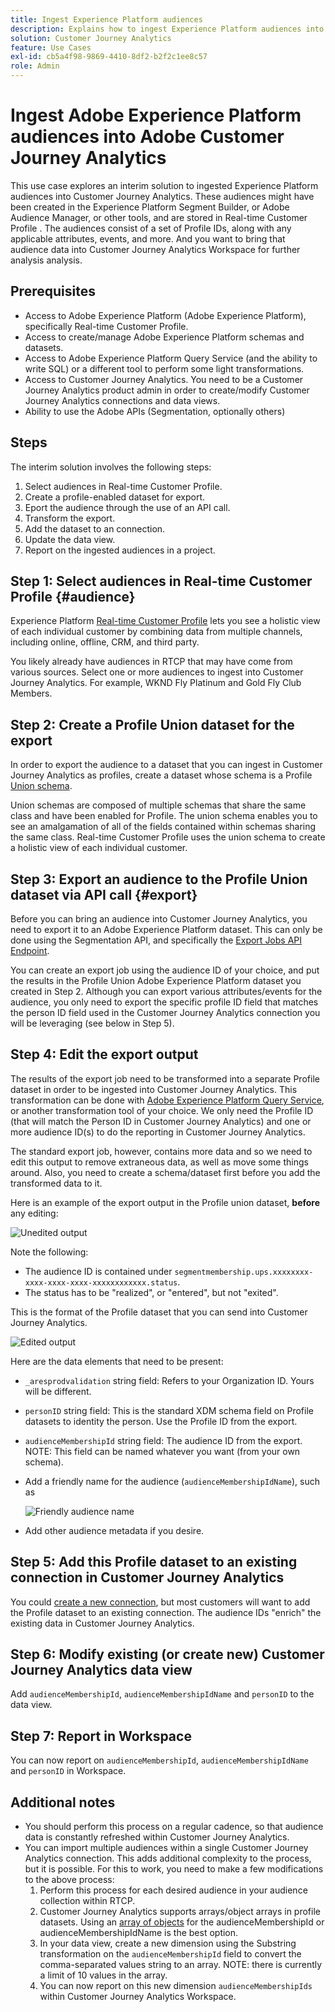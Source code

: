 ```yaml
---
title: Ingest Experience Platform audiences
description: Explains how to ingest Experience Platform audiences into Customer Journey Analytics for further analysis.
solution: Customer Journey Analytics
feature: Use Cases
exl-id: cb5a4f98-9869-4410-8df2-b2f2c1ee8c57
role: Admin
---
```

# Ingest Adobe Experience Platform audiences into Adobe Customer Journey Analytics

This use case explores an interim solution to ingested Experience Platform audiences into Customer Journey Analytics. These audiences might have been created in the Experience Platform Segment Builder, or Adobe Audience Manager, or other tools, and are stored in Real-time Customer Profile . The audiences consist of a set of Profile IDs, along with any applicable attributes, events, and more. And you want to bring that audience data into Customer Journey Analytics Workspace for further analysis analysis.

## Prerequisites

* Access to Adobe Experience Platform (Adobe Experience Platform), specifically Real-time Customer Profile.
* Access to create/manage Adobe Experience Platform schemas and datasets.
* Access to Adobe Experience Platform Query Service (and the ability to write SQL) or a different tool to perform some light transformations.
* Access to Customer Journey Analytics. You need to be a Customer Journey Analytics product admin in order to create/modify Customer Journey Analytics connections and data views.
* Ability to use the Adobe APIs (Segmentation, optionally others)

## Steps

The interim solution involves the following steps:

1. Select audiences in Real-time Customer Profile. 
1. Create a profile-enabled dataset for export.
1. Eport the audience through the use of an API call.
1. Transform the export.
1. Add the dataset to an connection.
1. Update the data view.
1. Report on the ingested audiences in a project.


## Step 1: Select audiences in Real-time Customer Profile {#audience}

Experience Platform [Real-time Customer Profile](https://experienceleague.adobe.com/docs/experience-platform/profile/home.html) lets you see a holistic view of each individual customer by combining data from multiple channels, including online, offline, CRM, and third party. 

You likely already have audiences in RTCP that may have come from various sources. Select one or more audiences to ingest into Customer Journey Analytics. For example, WKND Fly Platinum and Gold Fly Club Members.




## Step 2: Create a Profile Union dataset for the export

In order to export the audience to a dataset that you can ingest in Customer Journey Analytics as profiles, create a dataset whose schema is a Profile [Union schema](https://experienceleague.adobe.com/docs/experience-platform/profile/union-schemas/union-schema.html#understanding-union-schemas).

Union schemas are composed of multiple schemas that share the same class and have been enabled for Profile. The union schema enables you to see an amalgamation of all of the fields contained within schemas sharing the same class. Real-time Customer Profile uses the union schema to create a holistic view of each individual customer.

## Step 3: Export an audience to the Profile Union dataset via API call {#export}

Before you can bring an audience into Customer Journey Analytics, you need to export it to an Adobe Experience Platform dataset. This can only be done using the Segmentation API, and specifically the [Export Jobs API Endpoint](https://experienceleague.adobe.com/docs/experience-platform/segmentation/api/export-jobs.html). 

You can create an export job using the audience ID of your choice, and put the results in the Profile Union Adobe Experience Platform dataset you created in Step 2. Although you can export various attributes/events for the audience, you only need to export the specific profile ID field that matches the person ID field used in the Customer Journey Analytics connection you will be leveraging (see below in Step 5).

## Step 4: Edit the export output 

The results of the export job need to be transformed into a separate Profile dataset in order to be ingested into Customer Journey Analytics.  This transformation can be done with [Adobe Experience Platform Query Service](https://experienceleague.adobe.com/docs/experience-platform/query/home.html), or another transformation tool of your choice. We only need the Profile ID (that will match the Person ID in Customer Journey Analytics) and one or more audience ID(s) to do the reporting in Customer Journey Analytics.

The standard export job, however, contains more data and so we need to edit this output to remove extraneous data, as well as move some things around.  Also, you need to create a schema/dataset first before you add the transformed data to it.

Here is an example of the export output in the Profile union dataset, **before** any editing:

![Unedited output](../assets/export-unedited.png)

Note the following:

* The audience ID is contained under `segmentmembership.ups.xxxxxxxx-xxxx-xxxx-xxxx-xxxxxxxxxxxx.status`.
* The status has to be "realized", or "entered", but not "exited".

This is the format of the Profile dataset that you can send into Customer Journey Analytics.

![Edited output](../assets/export-edited.png)

Here are the data elements that need to be present:

* `_aresprodvalidation` string field: Refers to your Organization ID. Yours will be different.
* `personID` string field: This is the standard XDM schema field on Profile datasets to identity the person. Use the Profile ID from the export.
* `audienceMembershipId` string field: The audience ID from the export.  NOTE: This field can be named whatever you want (from your own schema).
* Add a friendly name for the audience (`audienceMembershipIdName`), such as

   ![Friendly audience name](../assets/audience-name.png)
   
* Add other audience metadata if you desire.

## Step 5: Add this Profile dataset to an existing connection in Customer Journey Analytics

You could [create a new connection](/help/connections/create-connection.md), but most customers will want to add the Profile dataset to an existing connection. The audience IDs "enrich" the existing data in Customer Journey Analytics.

## Step 6: Modify existing (or create new) Customer Journey Analytics data view

Add `audienceMembershipId`, `audienceMembershipIdName` and `personID` to the data view.

## Step 7: Report in Workspace

You can now report on `audienceMembershipId`, `audienceMembershipIdName` and `personID` in Workspace.

## Additional notes

* You should  perform this process on a regular cadence, so that audience data is constantly refreshed within Customer Journey Analytics.
* You can import multiple audiences within a single Customer Journey Analytics connection. This adds additional complexity to the process, but it is possible. For this to work, you need to make a few modifications to the above process:
   1. Perform this process for each desired audience in your audience collection within RTCP.
   1. Customer Journey Analytics supports arrays/object arrays in profile datasets. Using an [array of objects](https://experienceleague.adobe.com/docs/analytics-platform/using/cja-usecases/complex-data/object-arrays.html) for the audienceMembershipId or audienceMembershipIdName is the best option. 
   1. In your data view, create a new dimension using the Substring transformation on the `audienceMembershipId` field to convert the comma-separated values string to an array. NOTE: there is currently a limit of 10 values in the array.
   1. You can now report on this new dimension `audienceMembershipIds` within Customer Journey Analytics Workspace.
